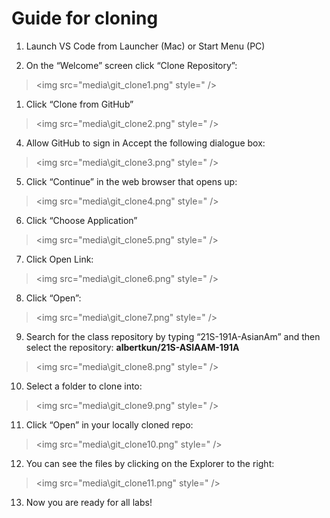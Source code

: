 # Guide for cloning

1.  Launch VS Code from Launcher (Mac) or Start Menu (PC)

2.  On the “Welcome” screen click “Clone Repository”:

> <img src="media\git_clone1.png" style=" />

1.  Click “Clone from GitHub”

> <img src="media\git_clone2.png" style=" />

4.  Allow GitHub to sign in Accept the following dialogue box:

> <img src="media\git_clone3.png" style=" />

5.  Click “Continue” in the web browser that opens up:

> <img src="media\git_clone4.png" style=" />

6.  Click “Choose Application”

> <img src="media\git_clone5.png" style=" />

7.  Click Open Link:

> <img src="media\git_clone6.png" style=" />

8.  Click “Open”:

> <img src="media\git_clone7.png" style=" />

9.  Search for the class repository by typing “21S-191A-AsianAm” and
    then select the repository: **albertkun/21S-ASIAAM-191A**

> <img src="media\git_clone8.png" style=" />

10. Select a folder to clone into:

> <img src="media\git_clone9.png" style=" />

11. Click “Open” in your locally cloned repo:

> <img src="media\git_clone10.png" style=" />

12. You can see the files by clicking on the Explorer to the right:

> <img src="media\git_clone11.png" style=" />

13. Now you are ready for all labs!

